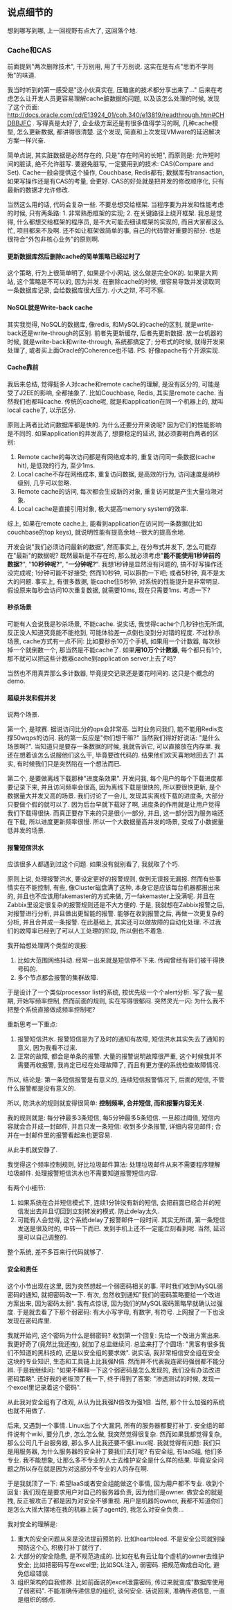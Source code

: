 ## 说点细节的

想到哪写到哪, 上一回视野有点大了, 这回落个地.

### Cache和CAS

前面提到"两次删除技术", 千万别用, 用了千万别说. 这实在是有点"思而不学则殆"的味道. 

我当时听到的第一感受是"这小伙真实在, 压箱底的技术都分享出来了..." 后来在考虑怎么让开发人员更容易理解cache脏数据的问题, 以及该怎么处理的时候, 发现了这个页面: http://docs.oracle.com/cd/E13924_01/coh.340/e13819/readthrough.htm#CHDBBJFC . 写得真是太好了, 企业级方案还是有很多值得学习的啊, 几种cache模型, 怎么更新数据, 都讲得很清楚. 这个发现, 简直和上次发现VMware的延迟解决方案一样兴奋.

简单点说, 其实脏数据是必然存在的, 只是"存在时间的长短", 而原则是: 允许短时间的脏读, 绝不允许脏写. 要避免脏写, 一定要用到的技术: CAS(Compare and Set). Cache一般会提供这个操作, Couchbase, Redis都有; 数据库有transaction, 如果写操作还是有CAS的考量, 会更好. CAS的好处就是把并发的修改顺序化, 只有最新的数据才允许修改.

当然这么用的话, 代码会复杂一些. 不要总想交给框架. 当程序要为并发和性能考虑的时候, 只有两条路: 1. 非常熟悉框架的实现; 2. 在关键路径上绕开框架. 我总是觉得, 什么都想交给框架的程序员, 是不大可能去细读框架的实现的, 而且大家都这么忙, 项目都来不及啊. 还不如让框架做简单的事, 自己的代码管好重要的部分. 也是很符合"外包非核心业务"的原则啊.


#### 更新数据库然后删除cache的简单策略已经过时了

这个策略, 行为上很简单明了, 如果是个小网站, 这么做是完全OK的. 如果是大网站, 这个策略是不可以的, 因为并发. 在删除cache的时候, 很容易导致并发读取同一条数据库记录, 会给数据库很大压力. 小大之辩, 不可不察.

#### NoSQL就是Write-back cache

其实我觉得, NoSQL的数据库, 像redis, 和MySQL的cache的区别, 就是write-back还是write-through的区别. 前者先更新缓存, 后者先更新数据. 放一台机器的时候, 就是write-back和write-through, 系统都搞定了; 分布式的时候, 就得开发来处理了, 或者买上面Oracle的Coherence也不错. PS. 好像apache有个开源实现.

#### Cache靠前

我后来总结, 觉得挺多人对cache和remote cache的理解, 是没有区分的, 可能是受了J2EE的影响, 全都抽象了. 比如Couchbase, Redis, 其实是remote cache. 当然我们也都叫cache. 传统的cache呢, 就是和application在同一个机器上的, 就叫local cache了, 以示区分. 

原则上两者比访问数据库都是快的. 为什么还要分开来说呢? 因为它们的性能影响是不同的. 如果application的并发高了, 想要稳定的延迟, 就必须要明白两者的区别:

1. Remote cache的每次访问都是有网络成本的, 重复访问同一条数据(cache hit), 是低效的行为, 至少1ms.
2. Local cache不存在网络成本, 重复访问数据, 是高效的行为, 访问速度是纳秒级别, 几乎可以忽略.
3. Remote cache的访问, 每次都会生成新的对象, 重复访问就是产生大量垃圾对象.
4. Local cache是直接引用对象, 极大提高memory system的效率.

综上, 如果在remote cache上, 能看到application在访问同一条数据(比如couchbase的top keys), 就说明性能有提高余地--很大的提高余地. 

开发会说"我们必须访问最新的数据", 然而事实上, 在分布式并发下, 怎么可能存在"最新"的数据呢? 既然最新是不存在的, 那么就必须考虑"**能不能使用1秒钟前的数据?**", "**10秒钟呢?**", "**一分钟呢?**". 我想1秒钟是显然没有问题的, 搞不好写操作还没完成呢; 1分钟可能不好接受; 然而10秒钟, 可以斟酌一下吧; 或者5秒钟, 真不是太大的问题. 事实上, 有很多数据, 能cache住5秒钟, 对系统的性能提升是非常明显. 假设原来每秒会访问10次重复数据, 就需要10ms, 现在只需要1ms. 考虑一下? 

#### 秒杀场景

可能有人会说我是秒杀场景, 不能cache. 说实话, 我觉得cache个几秒钟也无所谓, 反正没人知道究竟能不能抢到, 可能体验差一点倒也没到分对错的程度. 不过秒杀场景, cache方式有一点不同: 比如要秒杀10万个手机, 如果用一个计数器, 每次秒掉一个就倒数一个, 那当然是不能cache了. 如果**用10万个计数器**, 每个都只有1个, 那不就可以把这些计数器cache到application server上去了吗? 

当然也不用真弄那么多计数器, 毕竟提交记录还是要花时间的. 这只是个概念的demo.

#### 超级并发和假并发

说两个场景.

第一个, 是球赛. 据说访问比分的qps会非常高. 当时业务问我们, 能不能用Redis支撑50wqps的访问. 我的第一反应是"你们想干嘛?" 当然我们得好好说话: "是什么场景啊?". 当知道只是要存一条数据的时候, 我就告诉它, 可以直接放在内存里. 我还在想着该怎么说服他们这么干, 毕竟要改代码的. 结果他们欢天喜地地回去了! 其实, 有时候我们只是突然陷在一个想法而已.

第二个, 是要做离线下载那种"进度条效果". 开发问我, 每个用户的每个下载进度都要记录下来, 并且访问频率会很高, 因为离线下载是很快的, 所以要很快更新, 是个数据量大并发又高的场景. 我们讨论了一会儿, 发现其实离线下载的进度条, 大部分只要做个假的就可以了. 因为后台早就下载好了啊, 进度条的作用就是让用户觉得我们下载得很快. 而真正要存下来的只是很小一部分, 并且, 这一部分因为服务端还在下载, 所以进度更新频率很慢. 所以一个大数据量高并发的场景, 变成了小数据量低并发的场景. 


#### 报警短信洪水

应该很多人都遇到过这个问题. 如果没有就别看了, 我就取了个巧.

原则上说, 处理报警洪水, 要设定更好的报警规则, 做到无误报无漏报. 然而有些事情实在不能控制, 有些, 像Cluster磁盘满了这种, 本身它是应该每台机器都报出来的, 并且也不应该用fakemaster的方式来做, 万一fakemaster上没满呢. 并且在Zabbix里设定很复杂的报警规则还是不大方便的. 于是, 我就想在Zabbix报警之后, 对报警进行分析, 并且做出更智能的报警. 能够在收到报警之后, 再做一次更复杂的分析, 并且合并成一条报警. 在此基础上, 其实还可以做故障的自动化处理. 不过我们的故障率已经到了可以人工处理的阶段, 所以倒也不着急.

我开始想处理两个类型的误报:

1. 比如大范围网络抖动. 经常一出来就是短信停不下来. 传闻曾经有哥们被干得换号码的.
2. 多个节点都会报警的集群故障.

于是设计了一个类似processor list的系统, 按优先级一个个alert分析. 写了我一星期, 开始写频率控制, 然而前面的规则, 实在写得很郁闷. 突然灵光一闪: 为什么我不把整个系统直接做成频率控制呢? 

重新思考一下重点:

1. 报警短信洪水. 报警短信是为了及时的通知有故障, 短信洪水其实失去了通知的意义, 因为我看不过来. 
2. 正常的故障, 都会是单条的报警. 大量的报警说明故障很严重, 这个时候我并不需要再收报警, 我肯定已经在处理故障了, 而且有更方便的系统检查故障情况. 

所以, 结论是: 第一条短信报警是有意义的, 连续短信报警情况下, 后面的短信, 不管什么报警都是没有意义的. 

所以, 防洪水的规则就变得很简单: **控制频率, 合并短信, 而和报警内容无关**.

我的规则就是: 每分钟最多3条短信, 每5分钟最多5条短信. 一旦超过阈值, 短信内容就会合并成一封邮件, 并且只发一条短信: 收到多少条报警, 详细内容见邮件; 合并在一封邮件里的报警看起来也更容易.

从此手机就安静了.

我觉得这个频率控制规则, 好比垃圾邮件算法: 处理垃圾邮件从来不需要程序理解垃圾邮件. 处理报警短信洪水也不需要知道报警短信内容.

有两个小细节: 

1. 如果系统在合并短信模式下, 连续1分钟没有新的短信, 会把前面已经合并的短信发出去并且切回到立刻转发的模式. 防止delay太久.
2. 可能有人会觉得, 这个系统delay了报警邮件一段时间. 其实无所谓, 第一条短信发送是很及时的, 中转一下而已. 发到手机上还不一定能立刻看到呢. 当然, 延迟是可以自己调整的.

整个系统, 差不多百来行代码就够了.

#### 安全和责任

这个小节出现在这里, 因为突然想起一个弱密码相关的事. 平时我们收到MySQL弱密码的通知, 就把密码改一下. 有次, 忽然收到通知"我们的密码策略要给一个改进方案出来, 因为密码太弱". 我有点惊讶, 因为我们的MySQL密码策略早就确认过强度. 于是就去看了下那个弱密码: 有大小写字母, 有数字, 有符号. 上网搜了一下也没发现在密码库里. 

我就开始问, 这个密码为什么是弱密码? 收到第一个回复: 先给一个改进方案出来. 我更好奇了(竟然比我还拽), 就加了总监继续问. 总监来打了个圆场: "黑客有很多我们不知道的黑科技的, 还是以安全组的要求做". 说实话, 我非常相信安全组在安全这块的专业知识, 生态和工具链上比我强N倍. 然而并不代表我连密码强弱都不能分辨. 于是我继续问: "如果不解释一下这个弱密码是怎么发现的, 我们没有办法改进密码策略". 还好我的老板顶了我一下, 终于得到了答案: "渗透测试的时候, 发现一个excel里记录着这个密码". 

从此我对安全组有了改观, 从认为比我强N倍改为强1倍. 当然, 那个什么加强的系统也就不用做了.

后来, 又遇到一个事情. Linux出了个大漏洞, 所有的服务器都要打补丁. 安全组的邮件说有个wiki, 要分几步, 怎么怎么做, 我突然觉得很复杂. 然而如果我都觉得复杂, 那么公司几千台服务器, 那么多人比我还要不懂Linux呢. 我就觉得有问题: 我们只是用服务器, 为什么服务器的安全补丁要我们去打呢? 有安全组, 有IaaS组, 他们多专业. 我不能想象, 让那么多不专业的人士去维护安全是什么样的结果. 毕竟安全问题之所以存在就是因为对这部分不专业的人的存在啊.

于是我就顶了一下: 希望IaaS或者安全组能做这个事情, 因为用户都不专业. 收到个回复: 我们现在是要求用户对自己的服务器负责, 因为他们是owner. 做安全的就是拽, 反正被攻击了都是因为对安全不够重视. 用户是机器的owner, 我都不知道你们是怎么大摇大摆地在我的机器上装了agent的, 我怎么对安全负责...


我对安全的理解是:

 1. 重大的安全问题从来是没法提前预防的. 比如heartbleed. 不是安全公司就别操预防这个心, 积极打补丁就行了.
 2. 大部分的安全隐患, 是不规范造成的. 比如在私有云让每个虚机的owner去维护安全; 比如把密码写在excel里; 比如SQL注入, 弱密码. 把规范做成自动化, 避免低级错误.
 3. 组织架构的自我修养. 比如前面说的excel泄露密码, 传过来就变成"数据库使用了弱密码". 不能准确传递信息的组织, 谈何安全. 话说回来, 准确传递信息, 一直是组织的弱点. 

 
 

